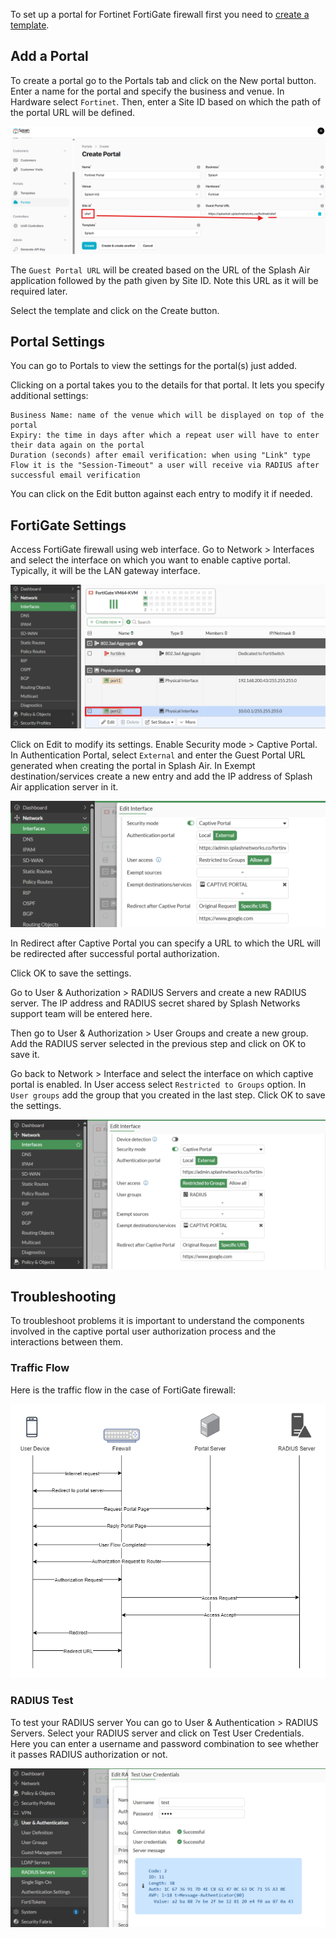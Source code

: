 To set up a portal for Fortinet FortiGate firewall first you need to [create a template](../defining-templates.md).

## Add a Portal

To create a portal go to the Portals tab and click on the New portal button. Enter a name for the portal and specify the business and venue. In Hardware select `Fortinet`. Then, enter a Site ID based on which the path of the portal URL will be defined.

![Fortinet Portal](../assets/images/fortinet/portal-url.png)

The `Guest Portal URL` will be created based on the URL of the Splash Air application followed by the path given by Site ID. Note this URL as it will be required later.

Select the template and click on the Create button.

## Portal Settings

You can go to Portals to view the settings for the portal(s) just added.

Clicking on a portal takes you to the details for that portal. It lets you specify additional settings:

```
Business Name: name of the venue which will be displayed on top of the portal
Expiry: the time in days after which a repeat user will have to enter their data again on the portal
Duration (seconds) after email verification: when using "Link" type Flow it is the "Session-Timeout" a user will receive via RADIUS after successful email verification 
```

You can click on the Edit button against each entry to modify it if needed.

## FortiGate Settings

Access FortiGate firewall using web interface. Go to Network > Interfaces and select the interface on which you want to enable captive portal. Typically, it will be the LAN gateway interface.

![Fortigate interface](../assets/images/fortinet/interface.png)

Click on Edit to modify its settings. Enable Security mode > Captive Portal. In Authentication Portal, select `External` and enter the Guest Portal URL generated when creating the portal in Splash Air. In Exempt destination/services create a new entry and add the IP address of Splash Air application server in it.

![Fortigate Interface Settings](../assets/images/fortinet/interface-settings.png)

In Redirect after Captive Portal you can specify a URL to which the URL will be redirected after successful portal authorization.

Click OK to save the settings.

Go to User & Authorization > RADIUS Servers and create a new RADIUS server. The IP address and RADIUS secret shared by Splash Networks support team will be entered here.

Then go to User & Authorization > User Groups and create a new group. Add the RADIUS server selected in the previous step and click on OK to save it.

Go back to Network > Interface and select the interface on which captive portal is enabled. In User access select `Restricted to Groups` option. In `User groups` add the group that you created in the last step. Click OK to save the settings.

![Fortigate Interface Settings](../assets/images/fortinet/interface-settings-2.png)

## Troubleshooting

To troubleshoot problems it is important to understand the components involved in the captive portal user authorization process and the interactions between them.

### Traffic Flow

Here is the traffic flow in the case of FortiGate firewall:

![Traffic Flow](../assets/images/fortinet/traffic-flow.png)

### RADIUS Test

To test your RADIUS server You can go to User & Authentication > RADIUS Servers. Select your RADIUS server and click on Test User Credentials. Here you can enter a username and password combination to see whether it passes RADIUS authorization or not.

![RADIUS Test](../assets/images/fortinet/radius-test.png)